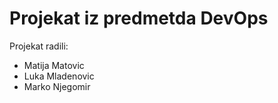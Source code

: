Projekat iz predmetda DevOps
============================

Projekat radili:
* Matija Matovic
* Luka Mladenovic
* Marko Njegomir